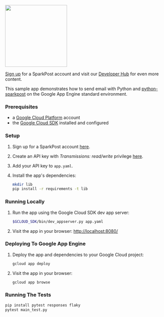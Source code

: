 <a href="https://www.sparkpost.com"><img src="https://www.sparkpost.com/sites/default/files/attachments/SparkPost_Logo_2-Color_Gray-Orange_RGB.svg" width="200px"/></a>

[Sign up](https://app.sparkpost.com/sign-up?src=Dev-Website&sfdcid=70160000000pqBb) for a SparkPost account and visit our [Developer Hub](https://developers.sparkpost.com) for even more content.

This sample app demonstrates how to send email with Python and [python-sparkpost](https://github.com/SparkPost/python-sparkpost) on the Google App Engine standard environment.

### Prerequisites

 - a [Google Cloud Platform](https://cloud.google.com/) account
 - the [Google Cloud SDK](https://cloud.google.com/sdk/) installed and configured

### Setup

1. Sign up for a SparkPost account [here](https://app.sparkpost.com/sign-up).

1. Create an API key with *Transmissions: read/write* privilege [here](https://app.sparkpost.com/account/credentials).

1. Add your API key to `app.yaml`.

1. Install the app's dependencies:
    ```sh
    mkdir lib
    pip install -r requirements -t lib
    ```

### Running Locally

1. Run the app using the Google Cloud SDK dev app server:
    ```sh
    $GCLOUD_SDK/bin/dev_appserver.py app.yaml
    ```

1. Visit the app in your browser: [http://localhost:8080/](http://localhost:8080/)

### Deploying To Google App Engine

1. Deploy the app and dependencies to your Google Cloud project:
    ```sh
    gcloud app deploy
    ```

1. Visit the app in your browser: 
    ```sh
    gcloud app browse
    ```

### Running The Tests

```sh
pip install pytest responses flaky
pytest main_test.py
```

